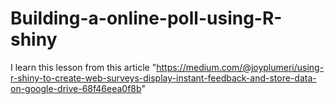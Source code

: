 # Building-a-online-poll-using-R-shiny
I learn this lesson from this article "https://medium.com/@joyplumeri/using-r-shiny-to-create-web-surveys-display-instant-feedback-and-store-data-on-google-drive-68f46eea0f8b"
